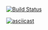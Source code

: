 [![Build Status](https://travis-ci.org/tredoc/frontend-project-lvl2.svg?branch=master)](https://travis-ci.org/tredoc/frontend-project-lvl2)

[![asciicast](https://asciinema.org/a/FrEp1hg68Ii2876aHItTFYA7F.svg)](https://asciinema.org/a/FrEp1hg68Ii2876aHItTFYA7F)